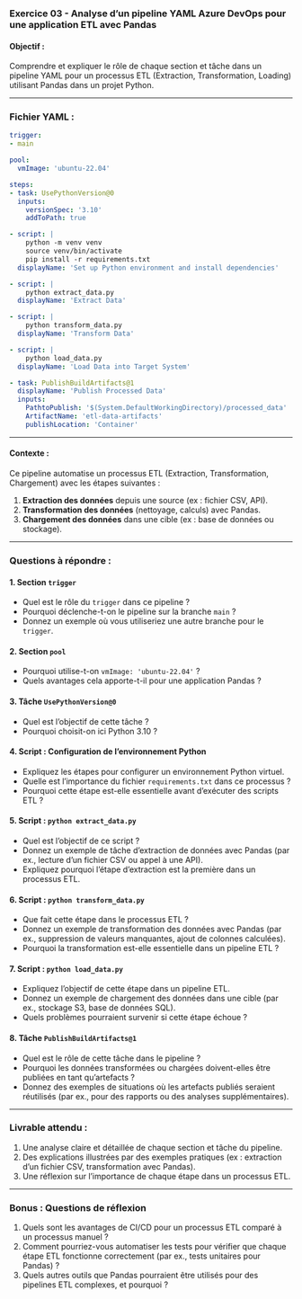 ### **Exercice 03 - Analyse d’un pipeline YAML Azure DevOps pour une application ETL avec Pandas**

#### **Objectif :**
Comprendre et expliquer le rôle de chaque section et tâche dans un pipeline YAML pour un processus ETL (Extraction, Transformation, Loading) utilisant Pandas dans un projet Python.

---

### **Fichier YAML :**
```yaml
trigger:
- main

pool:
  vmImage: 'ubuntu-22.04'

steps:
- task: UsePythonVersion@0
  inputs:
    versionSpec: '3.10'
    addToPath: true

- script: |
    python -m venv venv
    source venv/bin/activate
    pip install -r requirements.txt
  displayName: 'Set up Python environment and install dependencies'

- script: |
    python extract_data.py
  displayName: 'Extract Data'

- script: |
    python transform_data.py
  displayName: 'Transform Data'

- script: |
    python load_data.py
  displayName: 'Load Data into Target System'

- task: PublishBuildArtifacts@1
  displayName: 'Publish Processed Data'
  inputs:
    PathtoPublish: '$(System.DefaultWorkingDirectory)/processed_data'
    ArtifactName: 'etl-data-artifacts'
    publishLocation: 'Container'
```

---

#### **Contexte :**
Ce pipeline automatise un processus ETL (Extraction, Transformation, Chargement) avec les étapes suivantes :
1. **Extraction des données** depuis une source (ex : fichier CSV, API).  
2. **Transformation des données** (nettoyage, calculs) avec Pandas.  
3. **Chargement des données** dans une cible (ex : base de données ou stockage).  

---

### **Questions à répondre :**

#### **1. Section `trigger`**  
   - Quel est le rôle du `trigger` dans ce pipeline ?  
   - Pourquoi déclenche-t-on le pipeline sur la branche `main` ?  
   - Donnez un exemple où vous utiliseriez une autre branche pour le `trigger`.

#### **2. Section `pool`**  
   - Pourquoi utilise-t-on `vmImage: 'ubuntu-22.04'` ?  
   - Quels avantages cela apporte-t-il pour une application Pandas ?

#### **3. Tâche `UsePythonVersion@0`**  
   - Quel est l’objectif de cette tâche ?  
   - Pourquoi choisit-on ici Python 3.10 ?

#### **4. Script : Configuration de l’environnement Python**  
   - Expliquez les étapes pour configurer un environnement Python virtuel.  
   - Quelle est l’importance du fichier `requirements.txt` dans ce processus ?  
   - Pourquoi cette étape est-elle essentielle avant d’exécuter des scripts ETL ?

#### **5. Script : `python extract_data.py`**  
   - Quel est l’objectif de ce script ?  
   - Donnez un exemple de tâche d’extraction de données avec Pandas (par ex., lecture d’un fichier CSV ou appel à une API).  
   - Expliquez pourquoi l’étape d’extraction est la première dans un processus ETL.

#### **6. Script : `python transform_data.py`**  
   - Que fait cette étape dans le processus ETL ?  
   - Donnez un exemple de transformation des données avec Pandas (par ex., suppression de valeurs manquantes, ajout de colonnes calculées).  
   - Pourquoi la transformation est-elle essentielle dans un pipeline ETL ?

#### **7. Script : `python load_data.py`**  
   - Expliquez l’objectif de cette étape dans un pipeline ETL.  
   - Donnez un exemple de chargement des données dans une cible (par ex., stockage S3, base de données SQL).  
   - Quels problèmes pourraient survenir si cette étape échoue ?

#### **8. Tâche `PublishBuildArtifacts@1`**  
   - Quel est le rôle de cette tâche dans le pipeline ?  
   - Pourquoi les données transformées ou chargées doivent-elles être publiées en tant qu’artefacts ?  
   - Donnez des exemples de situations où les artefacts publiés seraient réutilisés (par ex., pour des rapports ou des analyses supplémentaires).

---

### **Livrable attendu :**
1. Une analyse claire et détaillée de chaque section et tâche du pipeline.  
2. Des explications illustrées par des exemples pratiques (ex : extraction d’un fichier CSV, transformation avec Pandas).  
3. Une réflexion sur l’importance de chaque étape dans un processus ETL.

---

### **Bonus : Questions de réflexion**
1. Quels sont les avantages de CI/CD pour un processus ETL comparé à un processus manuel ?  
2. Comment pourriez-vous automatiser les tests pour vérifier que chaque étape ETL fonctionne correctement (par ex., tests unitaires pour Pandas) ?  
3. Quels autres outils que Pandas pourraient être utilisés pour des pipelines ETL complexes, et pourquoi ?
